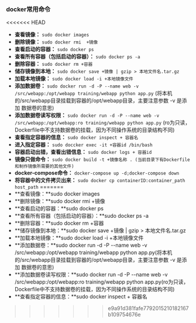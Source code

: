 ### docker常用命令
<<<<<<< HEAD
- **查看镜像：** `sudo docker images`
- **删除镜像：** `sudo docker rmi  +镜像`
- **查看启动的容器：** `sudo docker ps`
- **查看所有容器（包括启动的容器）：** `sudo docker ps -a`
- **删除容器：** `sudo docker rm +容器`
- **储存镜像到本地：** `sudo docker save +镜像 | gzip > 本地文件名.tar.gz`
- **加载本地镜像：** `sudo docker load -i +本地镜像文件`
- **添加数据卷：** `sudo docker run -d -P --name web -v /src/webapp:/opt/webapp training/webapp python app.py` (将本机的/src/webapp目录挂载到容器的/opt/webapp目录，主要注意参数 -v 是添加 数据卷的意思)
- **添加数据卷读写权限：** `sudo docker run -d -P --name web -v /src/webapp:/opt/webapp:ro training/webapp python app.py` (ro为只读，Dockerfile中不支持数据卷的挂载，因为不同操作系统的目录结构不同)
- **查看指定容器的信息：** `sudo docker inspect + 容器名`
- **进入指定容器：** `sudo doccker exec -it +容器id /bin/bash`
- **容器启动出错，查看出错信息：** `sudo docker logs + 容器id`
- **镜像只做命令：** `sudo docker build -t +镜像名称 . (当前目录下有Dockerfile和制作镜像所需要的其他文件)`
- **docker-compose命令：** `docker-compose up -d;docker-compose down`
- **将容器中的文件拷贝出来：** `sudo docker cp containerID:container_path host_path`
=======
- **查看镜像：**sudo docker images
- **删除镜像：**sudo docker rmi  +镜像
- **查看启动的容器：**sudo docker ps
- **查看所有容器（包括启动的容器）：**sudo docker ps -a
- **删除容器：**sudo docker rm +容器
- **储存镜像到本地：**sudo docker save +镜像 | gzip > 本地文件名.tar.gz
- **加载本地镜像：**sudo docker load -i +本地镜像文件
- **添加数据卷：**sudo docker run -d -P --name web -v /src/webapp:/opt/webapp training/webapp python app.py(将本机的/src/webapp目录挂载到容器的/opt/webapp目录，主要注意参数 -v 是添加 数据卷的意思)
- **添加数据卷读写权限：**sudo docker run -d -P --name web -v /src/webapp:/opt/webapp:ro training/webapp python app.py(ro为只读，Dockerfile中不支持数据卷的挂载，因为不同操作系统的目录结构不同)
- **查看指定容器的信息：**sudo docker inspect + 容器名
>>>>>>> e9a91d381fafe7792015210182167b109754676e
